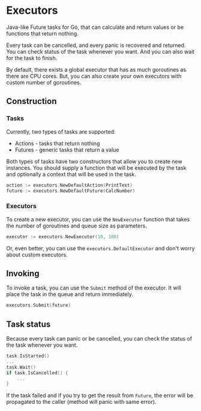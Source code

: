 # Executors

Java-like Future tasks for Go, that can calculate and 
return values or be functions that return nothing.

Every task can be cancelled, and every panic is recovered and returned.
You can check status of the task whenever you want. And you can also
wait for the task to finish.

By default, there exists a global executor that has as much goroutines
as there are CPU cores. But, you can also create your own executors with
custom number of goroutines.

## Construction

### Tasks

Currently, two types of tasks are supported:
- Actions - tasks that return nothing
- Futures - generic tasks that return a value

Both types of tasks have two constructors that allow you to create new instances. 
You should supply a function that will be executed by the task and
optionally a context that will be used in the task.

```go
action := executors.NewDefaultAction(PrintText)
future := executors.NewDefaultFuture(CalcNumber)
```

### Executors
To create a new executor, you can use the `NewExecutor` function that takes
the number of goroutines and queue size as parameters.

```go
executor := executors.NewExecutor(10, 100)
```

Or, even better, you can use the `executors.DefaultExecutor` and don't
worry about custom executors.


## Invoking
To invoke a task, you can use the `Submit` method of the executor. It will
place the task in the queue and return immediately.

```go
executors.Submit(future)
```

## Task status
Because every task can panic or be cancelled, you can check the status of the
task whenever you want.

```go
task.IsStarted()
...
task.Wait()
if task.IsCancelled() {
	...
}
```

If the task failed and if you try to get the result from `Future`, the error
will be propagated to the caller (method will panic with same error).

